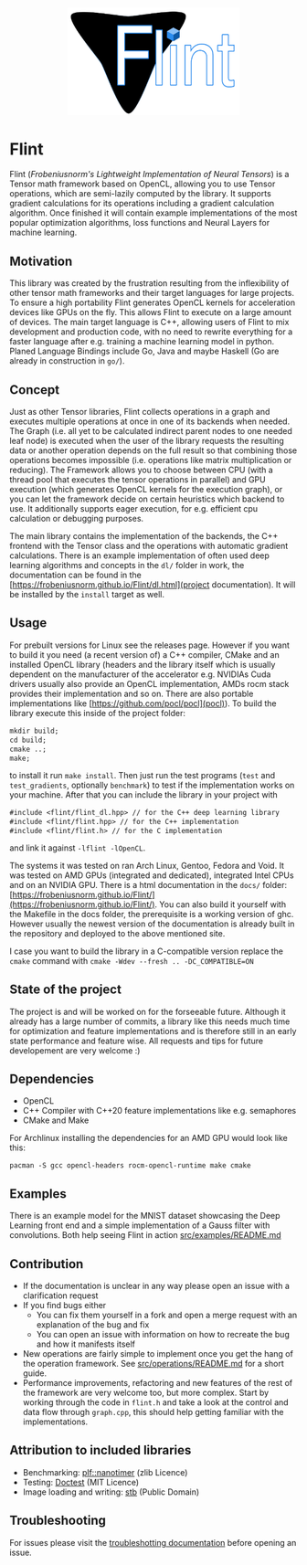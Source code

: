 <div align="center">
    <img src="flint.png" width="300" alt="Flint logo">
</div>

# Flint

Flint (_Frobeniusnorm's Lightweight Implementation of Neural Tensors_) is a Tensor math framework based on OpenCL,
allowing you to use Tensor operations, which are semi-lazily computed by the library. It supports gradient calculations
for its operations including a gradient calculation algorithm. Once finished it will contain example implementations of
the most popular optimization algorithms, loss functions and Neural Layers for machine learning.

## Motivation ##

This library was created by the frustration resulting from the inflexibility of other tensor math frameworks and their
target languages for large projects. To ensure a high portability Flint generates OpenCL kernels for acceleration
devices like GPUs on the fly.
This allows Flint to execute on a large amount of devices. The main target language is C++, allowing users of Flint to
mix development and production code, with no need to rewrite everything for a faster language after e.g. training a
machine learning model in python.
Planed Language Bindings include Go, Java and maybe Haskell (Go are already in construction in `go/`).

## Concept ##

Just as other Tensor libraries, Flint collects operations in a graph and executes multiple operations at once in one of
its backends when needed.
The Graph (i.e. all yet to be calculated indirect parent nodes to one needed leaf node) is executed when the user of the
library requests the resulting data or another operation depends on the full result so that combining those operations
becomes impossible (i.e. operations like matrix multiplication or reducing). The Framework allows you to choose between
CPU (with a thread pool that executes the tensor operations in parallel) and GPU execution (which generates OpenCL
kernels for the execution graph), or you can let the framework decide on certain heuristics which backend to use. It
additionally supports eager execution, for e.g. efficient cpu calculation or debugging purposes.

The main library contains the implementation of the backends, the C++ frontend with the Tensor class and the
operations with automatic gradient calculations. There is an example implementation of often used deep learning
algorithms and concepts in the `dl/` folder in work, the documentation can be found in the [https://frobeniusnorm.github.io/Flint/dl.html](project documentation). It will be installed by the `install` target as well.

## Usage ##

For prebuilt versions for Linux see the releases page. However if you want to build it you need (a recent version of) a
C++ compiler, CMake and an installed OpenCL library (headers and the library itself which is usually dependent on the
manufacturer of the accelerator e.g. NVIDIAs Cuda drivers usually also provide an OpenCL implementation, AMDs rocm stack
provides their implementation and so on. There are also portable implementations
like [https://github.com/pocl/pocl](pocl)).
To build the library execute this inside of the project folder:

```
mkdir build;
cd build;
cmake ..;
make;
```

to install it run `make install`.
Then just run the test programs (`test` and `test_gradients`, optionally `benchmark`)  to test if the implementation
works on your machine.
After that you can include the library in your project with

```
#include <flint/flint_dl.hpp> // for the C++ deep learning library
#include <flint/flint.hpp> // for the C++ implementation
#include <flint/flint.h> // for the C implementation
```

and link it against `-lflint -lOpenCL`.

The systems it was tested on ran Arch Linux, Gentoo, Fedora and Void. It was tested on AMD GPUs (integrated and
dedicated), integrated Intel CPUs and on an NVIDIA GPU.
There is a html documentation in the `docs/`
folder: [https://frobeniusnorm.github.io/Flint/](https://frobeniusnorm.github.io/Flint/). You can also build it yourself
with the Makefile in the docs folder, the prerequisite is a working version of ghc. However usually the newest version
of the documentation is already built in the repository and deployed to the above mentioned site.

I case you want to build the library in a C-compatible version replace the `cmake` command
with `cmake -Wdev --fresh .. -DC_COMPATIBLE=ON`

## State of the project ##

The project is and will be worked on for the forseeable future.
Although it already has a large number of commits, a library like this 
needs much time for optimization and feature implementations
and is therefore still in an early state performance and feature wise. 
All requests and tips for future developement are very welcome :)

## Dependencies ##

- OpenCL
- C++ Compiler with C++20 feature implementations like e.g. semaphores
- CMake and Make

For Archlinux installing the dependencies for an AMD GPU would look like this:

```
pacman -S gcc opencl-headers rocm-opencl-runtime make cmake
```

## Examples ##

There is an example model for the MNIST dataset showcasing the Deep Learning front end and a simple implementation of a Gauss filter with convolutions.
Both help seeing Flint in action [src/examples/README.md](https://github.com/Frobeniusnorm/Flint/tree/main/src/examples#readme)

## Contribution ##

- If the documentation is unclear in any way please open an issue with a clarification request
- If you find bugs either
    - You can fix them yourself in a fork and open a merge request with an explanation of the bug and fix
    - You can open an issue with information on how to recreate the bug and how it manifests itself
- New operations are fairly simple to implement once you get the hang of the operation framework.
  See [src/operations/README.md](https://github.com/Frobeniusnorm/Flint/tree/main/src/operations#readme)
  for a short guide.
- Performance improvements, refactoring and new features of the rest of the framework are very welcome too, but more
  complex. Start by working through the code in `flint.h` and take a look at the control and data flow
  through `graph.cpp`, this should help getting familiar with the implementations.

## Attribution to included libraries ##

- Benchmarking: [plf::nanotimer](https://github.com/mattreecebentley/plf_nanotimer) (zlib Licence)
- Testing: [Doctest](https://github.com/doctest/doctest) (MIT Licence)
- Image loading and writing: [stb](https://github.com/nothings/stb) (Public Domain)

## Troubleshooting

For issues please visit the [troubleshotting documentation](./troubleshooting.md) before opening an issue.
